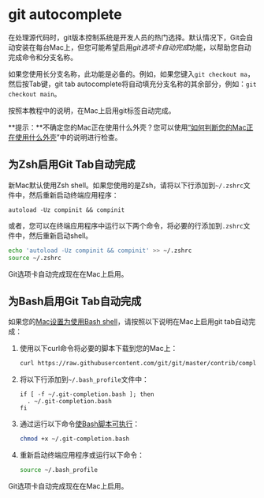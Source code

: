 # git autocomplete
在处理源代码时，git版本控制系统是开发人员的热门选择。默认情况下，Git会自动安装在每台Mac上，但您可能希望启用*git选项卡自动完成*功能，以帮助您自动完成命令和分支名称。

如果您使用长分支名称，此功能是必备的。例如，如果您键入`git checkout ma`，然后按Tab键，git tab autocomplete将自动填充分支名称的其余部分，例如：`git checkout main`。

按照本教程中的说明，在Mac上启用git标签自动完成。

 **提示：**不确定您的Mac正在使用什么外壳？您可以使用[“如何判断您的Mac正在使用什么外壳](https://www.macinstruct.com/tutorials/how-to-tell-what-shell-your-mac-is-using/)”中的说明进行检查。

## 为Zsh启用Git Tab自动完成

新Mac默认使用Zsh shell。如果您使用的是Zsh，请将以下行添加到`~/.zshrc`文件中，然后重新启动终端应用程序：

```
autoload -Uz compinit && compinit
```

或者，您可以在终端应用程序中运行以下两个命令，将必要的行添加到`.zshrc`文件中，然后重新启动shell。

```zsh
echo 'autoload -Uz compinit && compinit' >> ~/.zshrc
source ~/.zshrc
```

Git选项卡自动完成现在在Mac上启用。

## 为Bash启用Git Tab自动完成

如果您的[Mac设置为使用Bash shell](https://www.macinstruct.com/tutorials/how-to-set-bash-as-the-default-shell-on-mac/)，请按照以下说明在Mac上启用git tab自动完成：

1. 使用以下curl命令将必要的脚本下载到您的Mac上：

   ```bash
   curl https://raw.githubusercontent.com/git/git/master/contrib/completion/git-completion.bash -o ~/.git-completion.bash
   ```

2. 将以下行添加到`~/.bash_profile`文件中：

   ```
   if [ -f ~/.git-completion.bash ]; then
     . ~/.git-completion.bash
   fi
   ```

3. 通过运行以下命令[使Bash脚本可执行](https://www.macinstruct.com/tutorials/how-to-make-a-bash-script-executable-on-a-mac/)：

   ```bash
   chmod +x ~/.git-completion.bash
   ```

4. 重新启动终端应用程序或运行以下命令：

   ```bash
   source ~/.bash_profile
   ```

Git选项卡自动完成现在在Mac上启用。